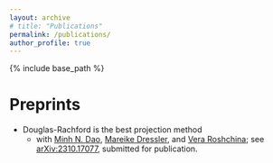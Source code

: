 ```yaml
---
layout: archive
# title: "Publications"
permalink: /publications/
author_profile: true
---
```


{% include base_path %}

Preprints
======
* Douglas-Rachford is the best projection method
  * with [Minh N. Dao](https://sites.google.com/site/daonminh/), [Mareike Dressler](https://web.maths.unsw.edu.au/~mdressler/index.html), and [Vera Roshchina](https://www.veraroshchina.com/); see [arXiv:2310.17077](https://arxiv.org/abs/2310.17077), submitted for publication.
